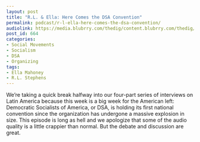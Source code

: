 ```yaml
---
layout: post
title: "R.L. & Ella: Here Comes the DSA Convention"
permalink: podcast/r-l-ella-here-comes-the-dsa-convention/
audiolink: https://media.blubrry.com/thedig/content.blubrry.com/thedig/The_Dig_-_EP_38_-_DSA.mp3
post_id: 664
categories: 
- Social Movements
- Socialism
- DSA
- Organizing
tags: 
- Ella Mahoney
- R.L. Stephens
---
```


We’re taking a quick break halfway into our four-part series of interviews on Latin America because this week is a big week for the American left: Democratic Socialists of America, or DSA, is holding its first national convention since the organization has undergone a massive explosion in size. This episode is long as hell and we apologize that some of the audio quality is a little crappier than normal. But the debate and discussion are great.
